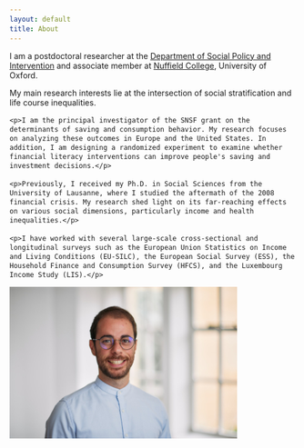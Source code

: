 ```yaml
---
layout: default
title: About
---
```


I am a postdoctoral researcher at the [Department of Social Policy and Intervention](https://www.spi.ox.ac.uk/) and associate member at [Nuffield College](https://www.nuffield.ox.ac.uk/), University of Oxford.

<div class="about-content">
    <p>My main research interests lie at the intersection of social stratification and life course inequalities.</p>

    <p>I am the principal investigator of the SNSF grant on the determinants of saving and consumption behavior. My research focuses on analyzing these outcomes in Europe and the United States. In addition, I am designing a randomized experiment to examine whether financial literacy interventions can improve people's saving and investment decisions.</p>

    <p>Previously, I received my Ph.D. in Social Sciences from the University of Lausanne, where I studied the aftermath of the 2008 financial crisis. My research shed light on its far-reaching effects on various social dimensions, particularly income and health inequalities.</p>

    <p>I have worked with several large-scale cross-sectional and longitudinal surveys such as the European Union Statistics on Income and Living Conditions (EU-SILC), the European Social Survey (ESS), the Household Finance and Consumption Survey (HFCS), and the Luxembourg Income Study (LIS).</p>
</div>

<div class="image-container">
    <img src="/assets/images/profile.jpg" alt="Jad Moawad" class="profile-image">
</div>
